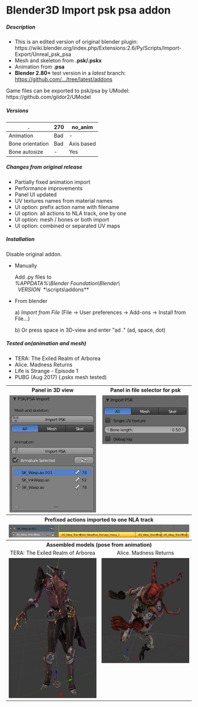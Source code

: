 Blender3D Import psk psa addon
========================

<h5>Description</h5>
<ul>
<li>This is an edited version of original blender plugin: https://wiki.blender.org/index.php/Extensions:2.6/Py/Scripts/Import-Export/Unreal_psk_psa
<li>Mesh and skeleton from <b>.psk/.pskx</b></li>
<li>Animation from <b>.psa</b></li>
<li> <b>Blender 2.80+</b> test version in a <i>latest</i> branch: <a href="https://github.com/Befzz/blender3d_import_psk_psa/tree/latest/addons">https://github.com/.../tree/latest/addons</a>
</ul>
Game files can be exported to psk/psa by UModel: 
https://github.com/gildor2/UModel

<h5>Versions</h5>

. | 270 | no_anim
------------ | ------ | -------
Animation | Bad | -
Bone orientation | Bad | Axis based
Bone autosize | - | Yes

<h5>Changes from original release</h5>
<ul>
<li>Partially fixed animation import</li>
<li>Performance improvements</li>
<li>Panel UI updated</li>
<li>UV textures names from material names</li>
<li>UI option: prefix action name with filename</li>
<li>UI option: all actions to NLA track, one by one</li>
<li>UI option: mesh / bones or both import</li>
<li>UI option: combined or separated UV maps</li>
</ul>

<h5>Installation</h5>
Disable original addon.

* Manually  

    Add .py files to  
   *%APPDATA%\Blender Foundation\Blender\\* &nbsp;&nbsp;*VERSION*&nbsp;&nbsp;*\scripts\addons** 
  
* From blender  
 
  a) *Import from File* (File -> User preferences -> Add-ons -> Install from File...)  
  
  b) Or press space in 3D-view and enter "ad ." (ad, space, dot)

<h5>Tested on(animation and mesh)</h5>
<ul>
<li>TERA: The Exiled Realm of Arborea</li>
<li>Alice. Madness Returns</li>
<li>Life is Strange - Episode 1</li>
<li>PUBG (Aug 2017) (.pskx mesh tested)</li>
</ul>

<table><tbody>
<tr><th> Panel in 3D view </th><th> Panel in file selector for psk </th></tr>
<tr>
<td valign="top" align="center"><img alt="[Panel in 3D view]" src="https://github.com/Befzz/blender3d_import_psk_psa/blob/master/imgs/panel.jpg"/></td>
<td valign="top" align="center"><img alt="[Panel in file selector]" src="https://github.com/Befzz/blender3d_import_psk_psa/blob/master/imgs/psk_file_options.jpg"/></td>
</tr>
<tr><th colspan="2">Prefixed actions imported to one NLA track</th></tr>
<tr><td colspan="2" valign="top" align="center"><img alt="[Panel in 3D view]" src="https://github.com/Befzz/blender3d_import_psk_psa/blob/master/imgs/nla_track.jpg"/>
</td></tr>
<tr><th colspan="2">Assembled models (pose from animation)</th></tr>
<tr><td align="center">TERA: The Exiled Realm of Arborea</td><td align="center">Alice. Madness Returns</td></tr>
<tr><td valign="top"><img alt="[TERA: The Exiled Realm of Arborea]" src="https://github.com/Befzz/blender3d_import_psk_psa/blob/master/imgs/tera_test.jpg"/></td>
<td valign="top"><img alt="[Alice. Madness Returns]" src="https://github.com/Befzz/blender3d_import_psk_psa/blob/master/imgs/alice_test.jpg"/></td>
</tr></tbody></table>
